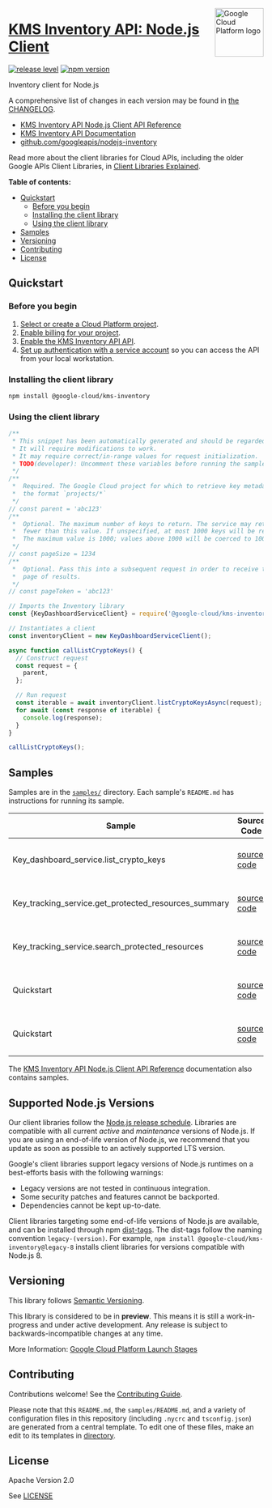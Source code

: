 [//]: # "This README.md file is auto-generated, all changes to this file will be lost."
[//]: # "To regenerate it, use `python -m synthtool`."
<img src="https://avatars2.githubusercontent.com/u/2810941?v=3&s=96" alt="Google Cloud Platform logo" title="Google Cloud Platform" align="right" height="96" width="96"/>

# [KMS Inventory API: Node.js Client](https://github.com/googleapis/google-cloud-node)

[![release level](https://img.shields.io/badge/release%20level-preview-yellow.svg?style=flat)](https://cloud.google.com/terms/launch-stages)
[![npm version](https://img.shields.io/npm/v/@google-cloud/kms-inventory.svg)](https://www.npmjs.org/package/@google-cloud/kms-inventory)




Inventory client for Node.js


A comprehensive list of changes in each version may be found in
[the CHANGELOG](googleapis/nodejs-inventory/CHANGELOG.md).

* [KMS Inventory API Node.js Client API Reference][client-docs]
* [KMS Inventory API Documentation][product-docs]
* [github.com/googleapis/nodejs-inventory](googleapis/nodejs-inventory)

Read more about the client libraries for Cloud APIs, including the older
Google APIs Client Libraries, in [Client Libraries Explained][explained].

[explained]: https://cloud.google.com/apis/docs/client-libraries-explained

**Table of contents:**


* [Quickstart](#quickstart)
  * [Before you begin](#before-you-begin)
  * [Installing the client library](#installing-the-client-library)
  * [Using the client library](#using-the-client-library)
* [Samples](#samples)
* [Versioning](#versioning)
* [Contributing](#contributing)
* [License](#license)

## Quickstart

### Before you begin

1.  [Select or create a Cloud Platform project][projects].
1.  [Enable billing for your project][billing].
1.  [Enable the KMS Inventory API API][enable_api].
1.  [Set up authentication with a service account][auth] so you can access the
    API from your local workstation.

### Installing the client library

```bash
npm install @google-cloud/kms-inventory
```


### Using the client library

```javascript
/**
 * This snippet has been automatically generated and should be regarded as a code template only.
 * It will require modifications to work.
 * It may require correct/in-range values for request initialization.
 * TODO(developer): Uncomment these variables before running the sample.
 */
/**
 *  Required. The Google Cloud project for which to retrieve key metadata, in
 *  the format `projects/*`
 */
// const parent = 'abc123'
/**
 *  Optional. The maximum number of keys to return. The service may return
 *  fewer than this value. If unspecified, at most 1000 keys will be returned.
 *  The maximum value is 1000; values above 1000 will be coerced to 1000.
 */
// const pageSize = 1234
/**
 *  Optional. Pass this into a subsequent request in order to receive the next
 *  page of results.
 */
// const pageToken = 'abc123'

// Imports the Inventory library
const {KeyDashboardServiceClient} = require('@google-cloud/kms-inventory').v1;

// Instantiates a client
const inventoryClient = new KeyDashboardServiceClient();

async function callListCryptoKeys() {
  // Construct request
  const request = {
    parent,
  };

  // Run request
  const iterable = await inventoryClient.listCryptoKeysAsync(request);
  for await (const response of iterable) {
    console.log(response);
  }
}

callListCryptoKeys();

```



## Samples

Samples are in the [`samples/`](https://github.com/googleapis/google-cloud-node/tree/main/samples) directory. Each sample's `README.md` has instructions for running its sample.

| Sample                      | Source Code                       | Try it |
| --------------------------- | --------------------------------- | ------ |
| Key_dashboard_service.list_crypto_keys | [source code](https://github.com/googleapis/google-cloud-node/blob/main/packages/google-cloud-kms-inventory/samples/generated/v1/key_dashboard_service.list_crypto_keys.js) | [![Open in Cloud Shell][shell_img]](https://console.cloud.google.com/cloudshell/open?git_repo=https://github.com/googleapis/google-cloud-node&page=editor&open_in_editor=packages/google-cloud-kms-inventory/samples/generated/v1/key_dashboard_service.list_crypto_keys.js,samples/README.md) |
| Key_tracking_service.get_protected_resources_summary | [source code](https://github.com/googleapis/google-cloud-node/blob/main/packages/google-cloud-kms-inventory/samples/generated/v1/key_tracking_service.get_protected_resources_summary.js) | [![Open in Cloud Shell][shell_img]](https://console.cloud.google.com/cloudshell/open?git_repo=https://github.com/googleapis/google-cloud-node&page=editor&open_in_editor=packages/google-cloud-kms-inventory/samples/generated/v1/key_tracking_service.get_protected_resources_summary.js,samples/README.md) |
| Key_tracking_service.search_protected_resources | [source code](https://github.com/googleapis/google-cloud-node/blob/main/packages/google-cloud-kms-inventory/samples/generated/v1/key_tracking_service.search_protected_resources.js) | [![Open in Cloud Shell][shell_img]](https://console.cloud.google.com/cloudshell/open?git_repo=https://github.com/googleapis/google-cloud-node&page=editor&open_in_editor=packages/google-cloud-kms-inventory/samples/generated/v1/key_tracking_service.search_protected_resources.js,samples/README.md) |
| Quickstart | [source code](https://github.com/googleapis/google-cloud-node/blob/main/packages/google-cloud-kms-inventory/samples/quickstart.js) | [![Open in Cloud Shell][shell_img]](https://console.cloud.google.com/cloudshell/open?git_repo=https://github.com/googleapis/google-cloud-node&page=editor&open_in_editor=packages/google-cloud-kms-inventory/samples/quickstart.js,samples/README.md) |
| Quickstart | [source code](https://github.com/googleapis/google-cloud-node/blob/main/packages/google-cloud-kms-inventory/samples/test/quickstart.js) | [![Open in Cloud Shell][shell_img]](https://console.cloud.google.com/cloudshell/open?git_repo=https://github.com/googleapis/google-cloud-node&page=editor&open_in_editor=packages/google-cloud-kms-inventory/samples/test/quickstart.js,samples/README.md) |



The [KMS Inventory API Node.js Client API Reference][client-docs] documentation
also contains samples.

## Supported Node.js Versions

Our client libraries follow the [Node.js release schedule](https://nodejs.org/en/about/releases/).
Libraries are compatible with all current _active_ and _maintenance_ versions of
Node.js.
If you are using an end-of-life version of Node.js, we recommend that you update
as soon as possible to an actively supported LTS version.

Google's client libraries support legacy versions of Node.js runtimes on a
best-efforts basis with the following warnings:

* Legacy versions are not tested in continuous integration.
* Some security patches and features cannot be backported.
* Dependencies cannot be kept up-to-date.

Client libraries targeting some end-of-life versions of Node.js are available, and
can be installed through npm [dist-tags](https://docs.npmjs.com/cli/dist-tag).
The dist-tags follow the naming convention `legacy-(version)`.
For example, `npm install @google-cloud/kms-inventory@legacy-8` installs client libraries
for versions compatible with Node.js 8.

## Versioning

This library follows [Semantic Versioning](http://semver.org/).







This library is considered to be in **preview**. This means it is still a
work-in-progress and under active development. Any release is subject to
backwards-incompatible changes at any time.


More Information: [Google Cloud Platform Launch Stages][launch_stages]

[launch_stages]: https://cloud.google.com/terms/launch-stages

## Contributing

Contributions welcome! See the [Contributing Guide](https://github.com/googleapis/google-cloud-node/blob/main/CONTRIBUTING.md).

Please note that this `README.md`, the `samples/README.md`,
and a variety of configuration files in this repository (including `.nycrc` and `tsconfig.json`)
are generated from a central template. To edit one of these files, make an edit
to its templates in
[directory](https://github.com/googleapis/synthtool).

## License

Apache Version 2.0

See [LICENSE](https://github.com/googleapis/google-cloud-node/blob/main/LICENSE)

[client-docs]: https://cloud.google.com/nodejs/docs/reference/kmsinventory/latest
[product-docs]: https://cloud.google.com/kms/docs/
[shell_img]: https://gstatic.com/cloudssh/images/open-btn.png
[projects]: https://console.cloud.google.com/project
[billing]: https://support.google.com/cloud/answer/6293499#enable-billing
[enable_api]: https://console.cloud.google.com/flows/enableapi?apiid=kmsinventory.googleapis.com
[auth]: https://cloud.google.com/docs/authentication/getting-started
